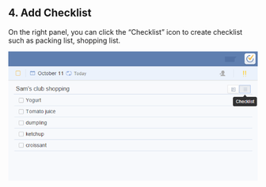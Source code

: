 ## 4. Add Checklist
On the right panel, you can click the “Checklist” icon to create checklist such as packing list, shopping list.

![](../images/image009.png)
